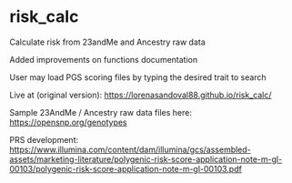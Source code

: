 # risk_calc
Calculate risk from 23andMe and Ancestry raw data

Added improvements on functions documentation

User may load PGS scoring files by typing the desired trait to search

Live at (original version):
https://lorenasandoval88.github.io/risk_calc/

Sample 23AndMe / Ancestry raw data files here:
https://opensnp.org/genotypes

PRS development: 
https://www.illumina.com/content/dam/illumina/gcs/assembled-assets/marketing-literature/polygenic-risk-score-application-note-m-gl-00103/polygenic-risk-score-application-note-m-gl-00103.pdf
